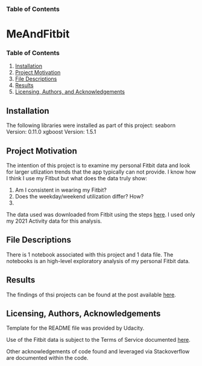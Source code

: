 ### Table of Contents

# MeAndFitbit

### Table of Contents

1. [Installation](#installation)
2. [Project Motivation](#motivation)
3. [File Descriptions](#files)
4. [Results](#results)
5. [Licensing, Authors, and Acknowledgements](#licensing)

## Installation <a name="installation"></a>

The following libraries were installed as part of this project:
seaborn   Version: 0.11.0
xgboost   Version: 1.5.1


## Project Motivation<a name="motivation"></a>

The intention of this project is to examine my personal Fitbit data and look for larger utlization trends that the app typically can not provide. I know how I think I use my Fitbut but what does the data truly show:

1. Am I consistent in wearing my Fitbit? 
2. Does the weekday/weekend utilization differ? How?
3. 

The data used was downloaded from Fitbit using the steps [here](https://help.fitbit.com/articles/en_US/Help_article/1133.htm). I used only my 2021 Activity data for this analysis. 

## File Descriptions <a name="files"></a>

There is 1 notebook associated with this project and 1 data file.  The notebooks is an high-level exploratory analysis of my personal Fitbit data. 

## Results<a name="results"></a>

The findings of thsi projects can be found at the post available [here](https://medium.com/@josh_2774/how-do-you-become-a-developer-5ef1c1c68711).

## Licensing, Authors, Acknowledgements<a name="licensing"></a>

Template for the README file was provided by Udacity. 

Use of the Fitbit data is subject to the Terms of Service documented [here](https://dev.fitbit.com/legal/platform-terms-of-service/).

Other acknowledgements of code found and leveraged via Stackoverflow are documented within the code. 



